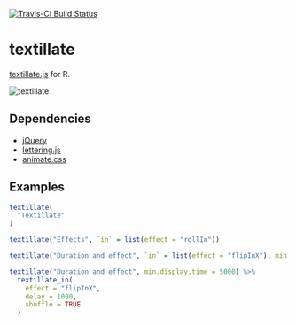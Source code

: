 [![Travis-CI Build Status](https://travis-ci.org/JohnCoene/textillate.svg?branch=master)](https://travis-ci.org/JohnCoene/textillate)

# textillate

[textillate.js](http://textillate.js.org/) for R.

![textillate](http://john-coene.com/img/textillate.gif)

## Dependencies

* [jQuery](http://jquery.com/download/)
* [lettering.js](https://github.com/davatron5000/Lettering.js)
* [animate.css](https://github.com/daneden/animate.css)

## Examples

``` r
textillate(
  "Textillate"
)

textillate("Effects", `in` = list(effect = "rollIn"))

textillate("Duration and effect", `in` = list(effect = "flipInX"), min.display.time = 5000)

textillate("Duration and effect", min.display.time = 5000) %>%
  textillate_in(
    effect = "flipInX",
    delay = 1000,
    shuffle = TRUE
  )
```
